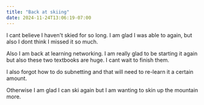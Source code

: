 ```yaml
---
title: "Back at skiing"
date: 2024-11-24T13:06:19-07:00
---
```

I cant believe I haven't skied for so long. I am glad I was able to again, but also I dont think I missed it so much.

Also I am back at learning networking. I am really glad to be starting it again but also these two textbooks are huge. I cant wait to finish them.

I also forgot how to do subnetting and that will need to re-learn it a certain amount. 

Otherwise I am glad I can ski again but I am wanting to skin up the mountain more.
